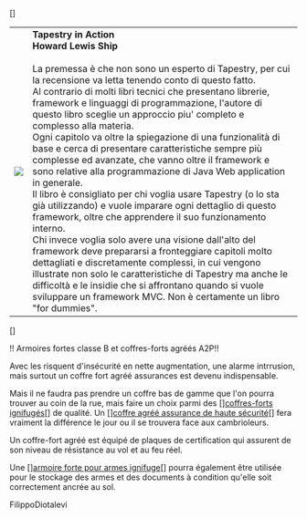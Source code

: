 [<html>]
<table cellpadding="10">
<tr>
<td>
<img src="http://images-eu.amazon.com/images/P/1932394117.02.MZZZZZZZ.jpg">
</td>
<td valign="top">
<b>Tapestry in Action</b><br>
<b>Howard Lewis Ship</b><br><br>
La premessa è che non sono un esperto di Tapestry, per cui la recensione va letta tenendo conto di questo fatto.<br/>
Al contrario di molti libri tecnici che presentano librerie, framework e linguaggi di programmazione, l'autore di questo libro sceglie un approccio piu' completo e complesso alla materia.<br/>
Ogni capitolo va oltre la spiegazione di una funzionalità di base e cerca di presentare caratteristiche sempre più complesse ed avanzate, che vanno oltre il framework e sono relative alla programmazione di Java Web application in generale.<br/>
Il libro è consigliato per chi voglia usare Tapestry (o lo sta già utilizzando) e vuole imparare ogni dettaglio di questo framework, oltre che apprendere il suo funzionamento interno.<br/>
Chi invece voglia solo avere una visione dall'alto del framework deve prepararsi a fronteggiare capitoli molto dettagliati e discretamente complessi, in cui vengono illustrate non solo le caratteristiche di Tapestry ma anche le difficoltà e le insidie che si affrontano quando si vuole sviluppare un framework MVC. Non è certamente un libro "for dummies".
</td>
</tr>
</table>
[</html>]

!! Armoires fortes classe B et coffres-forts agréés A2P!!

Avec les risquent d'insécurité en nette augmentation, une alarme intrrusion, mais surtout un coffre fort agréé assurances est devenu indispensable.

Mais il ne faudra pas prendre un coffre bas de gamme que l'on pourra trouver au coin de la rue, mais faire un choix parmi des [<html>]<a href="http://www.infosafe.fr/coffre-fort-ignifuge/coffre-fort-ignifuge.htm">coffres-forts ignifugés</a>[</html>] de qualité.
Un [<html>]<a href="http://www.infosafe.fr">coffre agréé assurance de haute sécurité</a>[</html>] fera vraiment la différence le jour ou il se trouvera face aux cambrioleurs. 

Un coffre-fort agréé est équipé de plaques de certification qui assurent de son niveau de résistance au vol et au feu réel. 

Une [<html>]<a href="http://www.infosafe.fr/CoffresSecurite/coffre-fort-pour-armes.htm">armoire forte pour armes ignifuge</a>[</html>] pourra également être utilisée pour le stockage des armes et des documents à condition qu'elle soit correctement ancrée au sol.

FilippoDiotalevi
